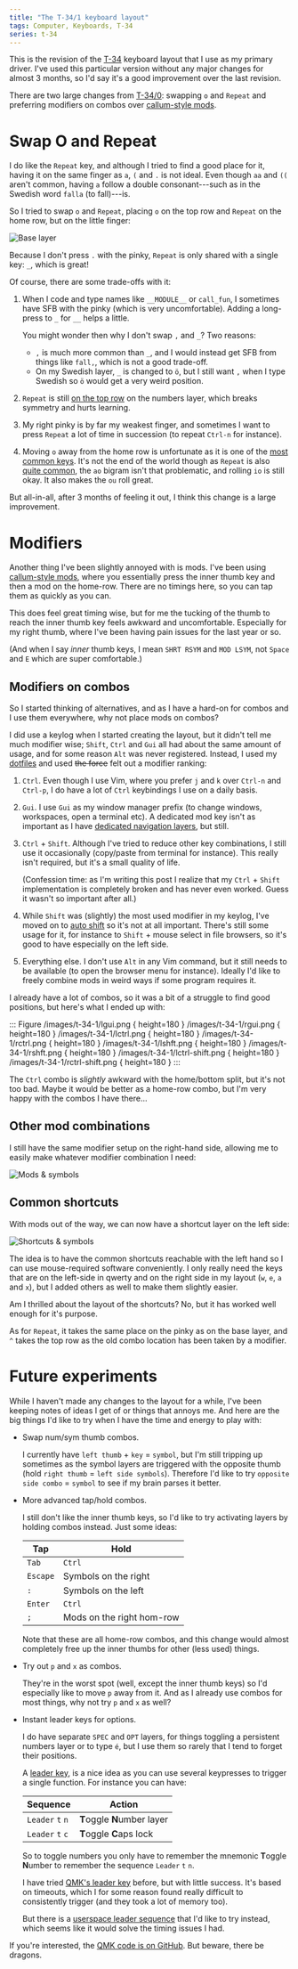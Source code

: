 ```yaml
---
title: "The T-34/1 keyboard layout"
tags: Computer, Keyboards, T-34
series: t-34
---
```


This is the revision of the [T-34][] keyboard layout that I use as my primary driver. I've used this particular version without any major changes for almost 3 months, so I'd say it's a good improvement over the last revision.

There are two large changes from [T-34/0][]: swapping `o` and `Repeat` and preferring modifiers on combos over [callum-style mods][callum].


# Swap O and Repeat

I do like the `Repeat` key, and although I tried to find a good place for it, having it on the same finger as `a`, `(` and `.` is not ideal. Even though `aa` and `((` aren't common, having `a` follow a double consonant---such as in the Swedish word `falla` (to fall)---is.

So I tried to swap `o` and `Repeat`, placing `o` on the top row and `Repeat` on the home row, but on the little finger:

![Base layer](/images/t-34-1/base.png)

Because I don't press `.` with the pinky, `Repeat` is only shared with a single key: `_`, which is great!

Of course, there are some trade-offs with it:

1. When I code and type names like `__MODULE__` or `call_fun`, I sometimes have SFB with the pinky (which is very uncomfortable). Adding a long-press to `_` for `__` helps a little.

   You might wonder then why I don't swap `,` and `_`? Two reasons:

   - `,` is much more common than `_`, and I would instead get SFB from things like `fall,`, which is not a good trade-off.
   - On my Swedish layer, `_` is changed to `ö`, but I still want `,` when I type Swedish so `ö` would get a very weird position.
1. `Repeat` is still [on the top row](/blog/2021/09/05/t-34-0#numbers) on the numbers layer, which breaks symmetry and hurts learning.
1. My right pinky is by far my weakest finger, and sometimes I want to press `Repeat` a lot of time in succession (to repeat `Ctrl-n` for instance).
1. Moving `o` away from the home row is unfortunate as it is one of the [most common keys][repeat-freq]. It's not the end of the world though as `Repeat` is also [quite common][repeat-freq], the `ao` bigram isn't that problematic, and rolling `io` is still okay. It also makes the `ou` roll great.

But all-in-all, after 3 months of feeling it out, I think this change is a large improvement.

[repeat-freq]: /blog/2021/09/05/t-34-0#the-repeat-key


# Modifiers

Another thing I've been slightly annoyed with is mods. I've been using [callum-style mods][callum], where you essentially press the inner thumb key and then a mod on the home-row. There are no timings here, so you can tap them as quickly as you can.

This does feel great timing wise, but for me the tucking of the thumb to reach the inner thumb key feels awkward and uncomfortable. Especially for my right thumb, where I've been having pain issues for the last year or so.

(And when I say *inner* thumb keys, I mean `SHRT RSYM` and `MOD LSYM`, not `Space` and `E` which are super comfortable.)


## Modifiers on combos

So I started thinking of alternatives, and as I have a hard-on for combos and I use them everywhere, why not place mods on combos?

I did use a keylog when I started creating the layout, but it didn't tell me much modifier wise; `Shift`, `Ctrl` and `Gui` all had about the same amount of usage, and for some reason `Alt` was never registered. Instead, I used my [dotfiles][] and used ~~the force~~ felt out a modifier ranking:

1. `Ctrl`. Even though I use Vim, where you prefer `j` and `k` over `Ctrl-n` and `Ctrl-p`, I do have a lot of `Ctrl` keybindings I use on a daily basis.
1. `Gui`. I use `Gui` as my window manager prefix (to change windows, workspaces, open a terminal etc). A dedicated mod key isn't as important as I have [dedicated navigation layers][navigation], but still.
1. `Ctrl` + `Shift`. Although I've tried to reduce other key combinations, I still use it occasionally (copy/paste from terminal for instance). This really isn't required, but it's a small quality of life.

   (Confession time: as I'm writing this post I realize that my `Ctrl` + `Shift` implementation is completely broken and has never even worked. Guess it wasn't so important after all.)
1. While `Shift` was (slightly) the most used modifier in my keylog, I've moved on to [auto shift][] so it's not at all important. There's still some usage for it, for instance to `Shift` + mouse select in file browsers, so it's good to have especially on the left side.
1. Everything else. I don't use `Alt` in any Vim command, but it still needs to be available (to open the browser menu for instance). Ideally I'd like to freely combine mods in weird ways if some program requires it.

I already have a lot of combos, so it was a bit of a struggle to find good positions, but here's what I ended up with:

::: Figure
/images/t-34-1/lgui.png { height=180 }
/images/t-34-1/rgui.png { height=180 }
/images/t-34-1/lctrl.png { height=180 }
/images/t-34-1/rctrl.png { height=180 }
/images/t-34-1/lshft.png { height=180 }
/images/t-34-1/rshft.png { height=180 }
/images/t-34-1/lctrl-shift.png { height=180 }
/images/t-34-1/rctrl-shift.png { height=180 }
:::

The `Ctrl` combo is *slightly* awkward with the home/bottom split, but it's not too bad. Maybe it would be better as a home-row combo, but I'm very happy with the combos I have there...


## Other mod combinations

I still have the same modifier setup on the right-hand side, allowing me to easily make whatever modifier combination I need:

![Mods & symbols](/images/t-34-1/rmod.png)


## Common shortcuts

With mods out of the way, we can now have a shortcut layer on the left side:

![Shortcuts & symbols](/images/t-34-1/lmod.png)

The idea is to have the common shortcuts reachable with the left hand so I can use mouse-required software conveniently. I only really need the keys that are on the left-side in qwerty and on the right side in my layout (`w`, `e`, `a` and `x`), but I added others as well to make them slightly easier.

Am I thrilled about the layout of the shortcuts? No, but it has worked well enough for it's purpose.

As for `Repeat`, it takes the same place on the pinky as on the base layer, and `^` takes the top row as the old combo location has been taken by a modifier.


# Future experiments

While I haven't made any changes to the layout for a while, I've been keeping notes of ideas I get of or things that annoys me. And here are the big things I'd like to try when I have the time and energy to play with:

- Swap num/sym thumb combos.

  I currently have `left thumb` + `key` = `symbol`, but I'm still tripping up sometimes as the symbol layers are triggered with the opposite thumb (hold `right thumb` = `left side symbols`). Therefore I'd like to try `opposite side combo` = `symbol` to see if my brain parses it better.

- More advanced tap/hold combos.

  I still don't like the inner thumb keys, so I'd like to try activating layers by holding combos instead. Just some ideas:

  | Tap             |   Hold
  | --------------  |   -------------------------
  | `Tab`           |   `Ctrl`
  | `Escape`        |   Symbols on the right
  | `:`             |   Symbols on the left
  | `Enter`         |   `Ctrl`
  | `;`             |   Mods on the right hom-row

  Note that these are all home-row combos, and this change would almost completely free up the inner thumbs for other (less used) things.

- Try out `p` and `x` as combos.

  They're in the worst spot (well, except the inner thumb keys) so I'd especially like to move `p` away from it. And as I already use combos for most things, why not try `p` and `x` as well?

- Instant leader keys for options.

  I do have separate `SPEC` and `OPT` layers, for things toggling a persistent numbers layer or to type `é`, but I use them so rarely that I tend to forget their positions.

  A [leader key][], is a nice idea as you can use several keypresses to trigger a single function. For instance you can have:

  | Sequence           |  Action
  | ---------          |  ----------
  | `Leader` `t` `n`   |  **T**oggle **N**umber layer
  | `Leader` `t` `c`   |  **T**oggle **C**aps lock

  So to toggle numbers you only have to remember the mnemonic **T**oggle **N**umber to remember the sequence `Leader` `t` `n`.

  I have tried [QMK's leader key][leader key] before, but with little success. It's based on timeouts, which I for some reason found really difficult to consistently trigger (and they took a lot of memory too).

  But there is a [userspace leader sequence][] that I'd like to try instead, which seems like it would solve the timing issues I had.

If you're interested, the [QMK code is on GitHub](https://github.com/treeman/qmk_firmware/tree/master/keyboards/ferris/keymaps/treeman). But beware, there be dragons.

[T-34]: /blog/tags/t-34/
[T-34/0]: /blog/2021/09/05/t-34-0/
[callum]: https://github.com/callum-oakley/qmk_firmware/tree/master/users/callum#oneshot-modifiers "Callum Oakley keymap"
[dotfiles]: https://github.com/treeman/dotfiles
[navigation]: /blog/2021/06/03/the-t-34-keyboard-layout#navigation
[auto shift]: https://docs.qmk.fm/#/feature_auto_shift
[leader key]: https://docs.qmk.fm/#/feature_leader_key
[userspace leader sequence]: https://github.com/andrewjrae/kyria-keymap#userspace-leader-sequences
